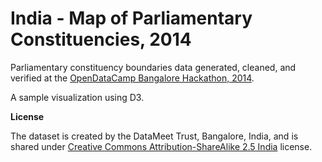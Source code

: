 India - Map of Parliamentary Constituencies, 2014
====

Parliamentary constituency boundaries data generated, cleaned, and verified at the [OpenDataCamp Bangalore Hackathon, 2014](http://odc.datameet.org/odcblr2014).

A sample visualization using D3.
<script src="https://gist.github.com/mukhtyar/9958903.js"></script>

**License**

The dataset is created by the DataMeet Trust, Bangalore, India, and is shared under [Creative Commons Attribution-ShareAlike 2.5 India](http://creativecommons.org/licenses/by-sa/2.5/in/) license.